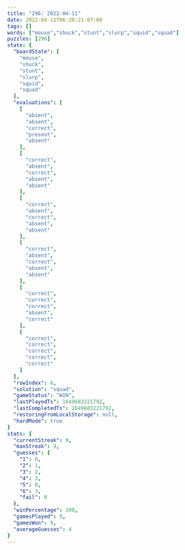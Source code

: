 ```yaml
---
title: "296: 2022-04-11"
date: 2022-04-11T06:20:21-07:00
tags: []
words: ["mouse","shuck","stunt","slurp","squid","squad"]
puzzles: [296]
state: {
  "boardState": [
    "mouse",
    "shuck",
    "stunt",
    "slurp",
    "squid",
    "squad"
  ],
  "evaluations": [
    [
      "absent",
      "absent",
      "correct",
      "present",
      "absent"
    ],
    [
      "correct",
      "absent",
      "correct",
      "absent",
      "absent"
    ],
    [
      "correct",
      "absent",
      "correct",
      "absent",
      "absent"
    ],
    [
      "correct",
      "absent",
      "correct",
      "absent",
      "absent"
    ],
    [
      "correct",
      "correct",
      "correct",
      "absent",
      "correct"
    ],
    [
      "correct",
      "correct",
      "correct",
      "correct",
      "correct"
    ]
  ],
  "rowIndex": 6,
  "solution": "squad",
  "gameStatus": "WIN",
  "lastPlayedTs": 1649683221792,
  "lastCompletedTs": 1649683221792,
  "restoringFromLocalStorage": null,
  "hardMode": true
}
stats: {
  "currentStreak": 9,
  "maxStreak": 9,
  "guesses": {
    "1": 0,
    "2": 1,
    "3": 2,
    "4": 3,
    "5": 0,
    "6": 3,
    "fail": 0
  },
  "winPercentage": 100,
  "gamesPlayed": 9,
  "gamesWon": 9,
  "averageGuesses": 4
}
---
```


<!-- more -->
